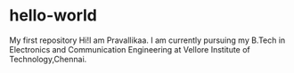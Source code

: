 # hello-world
My first repository
Hi!I am Pravallikaa.
I am currently pursuing my B.Tech in Electronics and Communication Engineering at Vellore Institute of Technology,Chennai.
